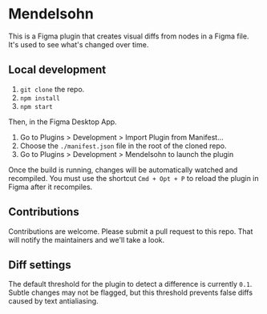 # Mendelsohn

This is a Figma plugin that creates visual diffs from nodes in a Figma file. It's used to see what's changed over time.

## Local development
1. `git clone` the repo.
2. `npm install`
3. `npm start`

Then, in the Figma Desktop App.

1. Go to Plugins > Development > Import Plugin from Manifest...
2. Choose the `./manifest.json` file in the root of the cloned repo.
3. Go to Plugins > Development > Mendelsohn to launch the plugin

Once the build is running, changes will be automatically watched and recompiled. You must use the shortcut `Cmd + Opt + P` to reload the plugin in Figma after it recompiles.

## Contributions
Contributions are welcome. Please submit a pull request to this repo. That will notify the maintainers and we'll take a look.

## Diff settings
The default threshold for the plugin to detect a difference is currently `0.1`. Subtle changes may not be flagged, but this threshold prevents false diffs caused by text antialiasing.